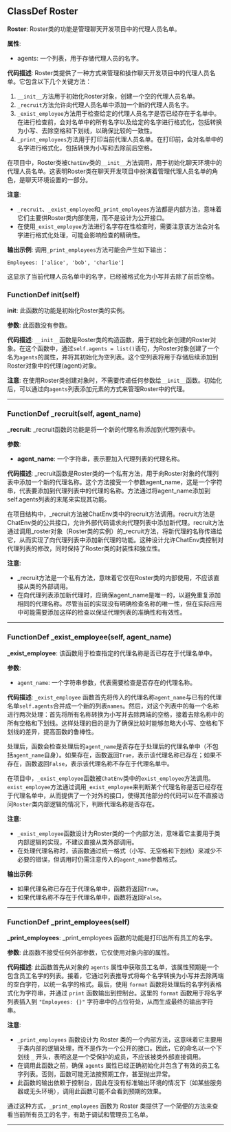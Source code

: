 ## ClassDef Roster
**Roster**: Roster类的功能是管理聊天开发项目中的代理人员名单。

**属性**:
- agents: 一个列表，用于存储代理人员的名字。

**代码描述**:
Roster类提供了一种方式来管理和操作聊天开发项目中的代理人员名单。它包含以下几个关键方法：

1. `__init__`方法用于初始化Roster对象，创建一个空的代理人员名单。
2. `_recruit`方法允许向代理人员名单中添加一个新的代理人员名字。
3. `_exist_employee`方法用于检查给定的代理人员名字是否已经存在于名单中。在进行检查前，会对名单中的所有名字以及给定的名字进行格式化，包括转换为小写、去除空格和下划线，以确保比较的一致性。
4. `_print_employees`方法用于打印当前代理人员名单。在打印前，会对名单中的名字进行格式化，包括转换为小写和去除前后空格。

在项目中，Roster类被`ChatEnv`类的`__init__`方法调用，用于初始化聊天环境中的代理人员名单。这表明Roster类在聊天开发项目中扮演着管理代理人员名单的角色，是聊天环境设置的一部分。

**注意**:
- `_recruit`、`_exist_employee`和`_print_employees`方法都是内部方法，意味着它们主要供Roster类内部使用，而不是设计为公开接口。
- 在使用`_exist_employee`方法进行名字存在性检查时，需要注意该方法会对名字进行格式化处理，可能会影响检查的精确性。

**输出示例**:
调用`_print_employees`方法可能会产生如下输出：
```
Employees: ['alice', 'bob', 'charlie']
```
这显示了当前代理人员名单中的名字，已经被格式化为小写并去除了前后空格。
### FunctionDef __init__(self)
**__init__**: 此函数的功能是初始化Roster类的实例。

**参数**: 此函数没有参数。

**代码描述**: `__init__`函数是Roster类的构造函数，用于初始化新创建的Roster对象。在这个函数中，通过`self.agents = list()`语句，为Roster对象创建了一个名为`agents`的属性，并将其初始化为空列表。这个空列表将用于存储后续添加到Roster对象中的代理(agent)对象。

**注意**: 在使用Roster类创建对象时，不需要传递任何参数给`__init__`函数。初始化后，可以通过向`agents`列表添加元素的方式来管理Roster中的代理。
***
### FunctionDef _recruit(self, agent_name)
**_recruit**: _recruit函数的功能是将一个新的代理名称添加到代理列表中。

**参数**:
- **agent_name**: 一个字符串，表示要加入代理列表的代理名称。

**代码描述**:
_recruit函数是Roster类的一个私有方法，用于向Roster对象的代理列表中添加一个新的代理名称。这个方法接受一个参数agent_name，这是一个字符串，代表要添加到代理列表中的代理的名称。方法通过将agent_name添加到self.agents列表的末尾来实现其功能。

在项目结构中，_recruit方法被ChatEnv类中的recruit方法调用。recruit方法是ChatEnv类的公共接口，允许外部代码请求向代理列表中添加新代理。recruit方法通过调用_roster对象（Roster类的实例）的_recruit方法，将新代理的名称传递给它，从而实现了向代理列表中添加新代理的功能。这种设计允许ChatEnv类控制对代理列表的修改，同时保持了Roster类的封装性和独立性。

**注意**:
- _recruit方法是一个私有方法，意味着它仅在Roster类的内部使用，不应该直接从类的外部调用。
- 在向代理列表添加新代理时，应确保agent_name是唯一的，以避免重复添加相同的代理名称。尽管当前的实现没有明确检查名称的唯一性，但在实际应用中可能需要添加这样的检查以保证代理列表的准确性和有效性。
***
### FunctionDef _exist_employee(self, agent_name)
**_exist_employee**: 该函数用于检查指定的代理名称是否已存在于代理名单中。

**参数**:
- `agent_name`: 一个字符串参数，代表需要检查是否存在的代理名称。

**代码描述**:
`_exist_employee` 函数首先将传入的代理名称`agent_name`与已有的代理名单`self.agents`合并成一个新的列表`names`。然后，对这个列表中的每一个名称进行两次处理：首先将所有名称转换为小写并去除两端的空格，接着去除名称中的所有空格和下划线。这样处理的目的是为了确保比较时能够忽略大小写、空格和下划线的差异，提高函数的鲁棒性。

处理后，函数会检查处理后的`agent_name`是否存在于处理后的代理名单中（不包括`agent_name`自身）。如果存在，函数返回`True`，表示该代理名称已存在；如果不存在，函数返回`False`，表示该代理名称不存在于代理名单中。

在项目中，`_exist_employee`函数被`ChatEnv`类中的`exist_employee`方法调用。`exist_employee`方法通过调用`_exist_employee`来判断某个代理名称是否已经存在于代理名单中，从而提供了一个对外的接口，使得其他部分的代码可以在不直接访问`Roster`类内部逻辑的情况下，判断代理名称是否存在。

**注意**:
- `_exist_employee`函数设计为Roster类的一个内部方法，意味着它主要用于类内部逻辑的实现，不建议直接从类外部调用。
- 在处理代理名称时，该函数通过统一格式（小写、无空格和下划线）来减少不必要的错误，但调用时仍需注意传入的`agent_name`参数格式。

**输出示例**:
- 如果代理名称已存在于代理名单中，函数将返回`True`。
- 如果代理名称不存在于代理名单中，函数将返回`False`。
***
### FunctionDef _print_employees(self)
**_print_employees**: _print_employees 函数的功能是打印出所有员工的名字。

**参数**: 此函数不接受任何外部参数，它仅使用对象内部的属性。

**代码描述**: 此函数首先从对象的 `agents` 属性中获取员工名单，该属性预期是一个包含员工名字的列表。接着，它通过列表推导式将每个名字转换为小写并去除两端的空白字符，以统一名字的格式。最后，使用 `format` 函数将处理后的名字列表格式化为字符串，并通过 `print` 函数输出到控制台。这里的 `format` 函数用于将名字列表插入到 `"Employees: {}"` 字符串中的占位符处，从而生成最终的输出字符串。

**注意**: 
- `_print_employees` 函数设计为 Roster 类的一个内部方法，这意味着它主要用于类内部的逻辑处理，而不是作为一个公开的接口。因此，它的命名以一个下划线 `_` 开头，表明这是一个受保护的成员，不应该被类外部直接调用。
- 在调用此函数之前，确保 `agents` 属性已经正确初始化并包含了有效的员工名字列表。否则，函数可能无法按预期工作，甚至抛出异常。
- 此函数的输出依赖于控制台，因此在没有标准输出环境的情况下（如某些服务器或无头环境），调用此函数可能不会看到预期的效果。

通过这种方式，`_print_employees` 函数为 Roster 类提供了一个简便的方法来查看当前所有员工的名字，有助于调试和管理员工名单。
***
